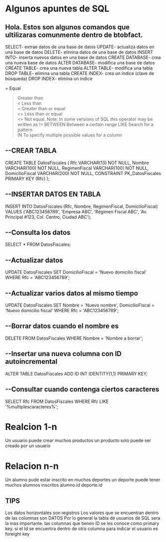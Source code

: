 # Algunos apuntes de SQL
## Hola. Estos son algunos comandos que ultilizaras comunmente dentro de btobfact.

SELECT- extrae datos de una base de datos
UPDATE- actualiza datos en una base de datos
DELETE- elimina datos de una base de datos
INSERT INTO- inserta nuevos datos en una base de datos
CREATE DATABASE- crea una nueva base de datos
ALTER DATABASE- modifica una base de datos
CREATE TABLE- crea una nueva tabla
ALTER TABLE- modifica una tabla
DROP TABLE- elimina una tabla
CREATE INDEX- crea un índice (clave de búsqueda)
DROP INDEX- elimina un índice

=	Equal	
>	Greater than	
<	Less than	
>=	Greater than or equal	
<=	Less than or equal	
<>	Not equal. Note: In some versions of SQL this operator may be written as !=	
BETWEEN	Between a certain range	
LIKE	Search for a pattern	
IN	To specify multiple possible values for a column


## --CREAR TABLA
CREATE TABLE DatosFiscales (
Rfc VARCHAR(13) NOT NULL,
Nombre VARCHAR(100) NOT NULL,
RegimenFiscal VARCHAR(100) NOT NULL,
DomicilioFiscal VARCHAR(200) NOT NULL,
CONSTRAINT PK_DatosFiscales PRIMARY KEY (Rfc)
);

## --INSERTAR DATOS EN TABLA
INSERT INTO DatosFiscales (Rfc, Nombre, RegimenFiscal, DomicilioFiscal)
VALUES ('ABC123456789', 'Empresa ABC', 'Régimen Fiscal ABC', 'Av. Principal #123, Col. Centro, Ciudad ABC');

## --Consulta los datos
SELECT * FROM DatosFiscales;

## --Actualizar datos
UPDATE DatosFiscales 
SET DomicilioFiscal = 'Nuevo domicilio fiscal' 
WHERE Rfc = 'ABC123456789';

## --Actualizar varios datos al mismo tiempo
UPDATE DatosFiscales 
SET Nombre = 'Nuevo nombre', DomicilioFiscal = 'Nuevo domicilio fiscal' 
WHERE Rfc = 'ABC123456789';

## --Borrar datos cuando el nombre es
DELETE FROM DatosFiscales 
WHERE Nombre = 'Nombre a borrar';

## --Insertar una nueva columna con ID autoincremental
ALTER TABLE DatosFiscales ADD ID INT IDENTITY(1,1) PRIMARY KEY;

## --Consultar cuando contenga ciertos caracteres
SELECT Rfc
FROM DatosFiscales
WHERE Rfc LIKE '%multiplescaracteres%';

# Realcion 1-n 
Un usuario puede crear muchos productos
un producto solo puede ser creado por un usuario

# Relacion n-n 
Un alumno pude estar inscrito en muchos deportes
un deporte puede tener muchos alumnos inscritos
alumno.id deporte.id 

## TIPS
Los datos horizontales son registros 
Los valores que se encuentran dentro de las columnas son DATOS 
Por lo general la tabla de usuarios de SQL sera la mas importante.
las columnas que tienen ID se les conoce como primary key.
si el Id se encuentra dentro de otra columna para indicar el usuario es foreight key

